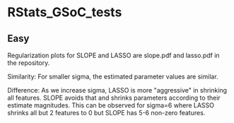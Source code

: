 # RStats_GSoC_tests
## Easy
Regularization plots for SLOPE and LASSO are slope.pdf and lasso.pdf in the repository.

Similarity: For smaller sigma, the estimated parameter values are similar.

Difference: As we increase sigma, LASSO is more "aggressive" in shrinking all features. SLOPE avoids that and shrinks parameters according to their estimate magnitudes. This can be observed for sigma=6 where LASSO shrinks all but 2 features to 0 but SLOPE has 5-6 non-zero features.

